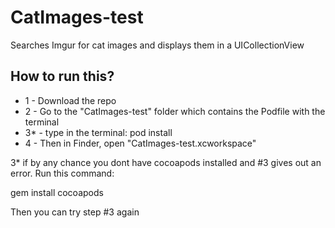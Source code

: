 # CatImages-test
Searches Imgur for cat images and displays them in a UICollectionView


## How to run this?

- 1 - Download the repo
- 2 - Go to the "CatImages-test" folder which contains the Podfile with the terminal
- 3* - type in the terminal:  pod install
- 4 - Then in Finder, open "CatImages-test.xcworkspace"

3* if by any chance you dont have cocoapods installed and #3 gives out an error. Run this command:

gem install cocoapods

Then you can try step #3 again
